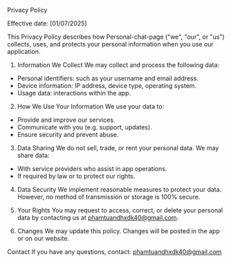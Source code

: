 Privacy Policy

Effective date: [01/07/2025]

This Privacy Policy describes how Personal-chat-page ("we", "our", or "us") collects, uses, and protects your personal information when you use our application.

1. Information We Collect
We may collect and process the following data:
- Personal identifiers: such as your username and email address.
- Device information: IP address, device type, operating system.
- Usage data: interactions within the app.

2. How We Use Your Information
We use your data to:
- Provide and improve our services.
- Communicate with you (e.g. support, updates).
- Ensure security and prevent abuse.

3. Data Sharing
We do not sell, trade, or rent your personal data. We may share data:
- With service providers who assist in app operations.
- If required by law or to protect our rights.

4. Data Security
We implement reasonable measures to protect your data. However, no method of transmission or storage is 100% secure.

5. Your Rights
You may request to access, correct, or delete your personal data by contacting us at phamtuandhxdk40@gmail.com.

6. Changes
We may update this policy. Changes will be posted in the app or on our website.

Contact
If you have any questions, contact: phamtuandhxdk40@gmail.com
